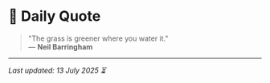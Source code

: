# 📜 Daily Quote

> "The grass is greener where you water it."  
> — **Neil Barringham**

---

_Last updated: 13 July 2025 ⏳_
